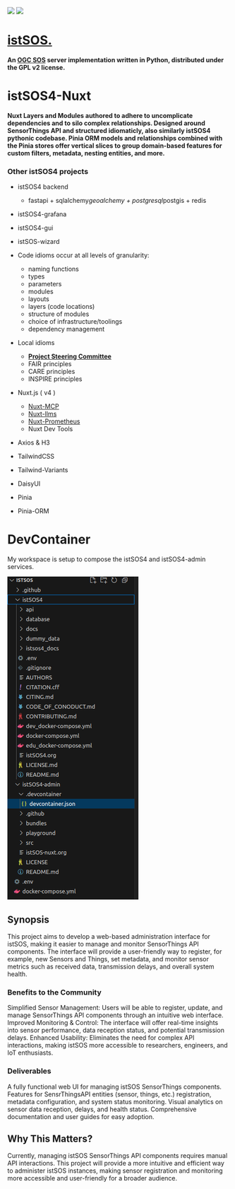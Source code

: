 ![](https://istsos.org/assets/img/istsos_bars_white.png)
![](https://istsos.org/assets/img/OSGeo_incubation.png)
# [istSOS.](https://istsos.org/)

**An [OGC SOS](https://www.ogc.org/standards/sos/) server implementation written in Python, distributed under the GPL v2 license.**


# istSOS4-Nuxt

**Nuxt Layers and Modules authored to adhere to uncomplicate dependencies and to silo complex relationships. Designed around SensorThings API and structured idiomaticly, also similarly istSOS4 pythonic codebase. Pinia ORM models and relationships combined with the Pinia stores offer vertical slices to group domain-based features for custom filters, metadata, nesting entities, and more.**

### Other istSOS4 projects
  - istSOS4 backend
    - fastapi + sqlalchemy*geoalchemy + postgresql*postgis + redis
  - istSOS4-grafana
  - istSOS4-gui
  - istSOS-wizard


- Code idioms occur at all levels of granularity:
  - naming functions
  - types
  - parameters
  - modules
  - layouts
  - layers (code locations)
  - structure of modules
  - choice of infrastructure/toolings
  - dependency management
 
- Local idioms
  - [**Project Steering Committee**](https://istsos.org/psc.html)
  - FAIR principles
  - CARE principles
  - INSPIRE principles

- Nuxt.js ( v4 )
  - [Nuxt-MCP](https://github.com/antfu/nuxt-mcp)
  - [Nuxt-llms](https://github.com/nuxtlabs/nuxt-llms)
  - [Nuxt-Prometheus](https://github.com/artmizu/nuxt-prometheus)
  - Nuxt Dev Tools
- Axios & H3
- TailwindCSS
- Tailwind-Variants
- DaisyUI
- Pinia
- Pinia-ORM

# DevContainer

My workspace is setup to compose the istSOS4 and istSOS4-admin services.

![](./devContainer.png)

  
## Synopsis
This project aims to develop a web-based administration interface for istSOS, making it easier to manage and monitor SensorThings API components. The interface will provide a user-friendly way to register, for example, new Sensors and Things, set metadata, and monitor sensor metrics such as received data, transmission delays, and overall system health.

### Benefits to the Community
Simplified Sensor Management: Users will be able to register, update, and manage SensorThings API components through an intuitive web interface.
Improved Monitoring & Control: The interface will offer real-time insights into sensor performance, data reception status, and potential transmission delays.
Enhanced Usability: Eliminates the need for complex API interactions, making istSOS more accessible to researchers, engineers, and IoT enthusiasts.

### Deliverables
A fully functional web UI for managing istSOS SensorThings components.
Features for SensrThingsAPI entities (sensor, things, etc.) registration, metadata configuration, and system status monitoring.
Visual analytics on sensor data reception, delays, and health status.
Comprehensive documentation and user guides for easy adoption.

## Why This Matters?
Currently, managing istSOS SensorThings API components requires manual API interactions. This project will provide a more intuitive and efficient way to administer istSOS instances, making sensor registration and monitoring more accessible and user-friendly for a broader audience.

